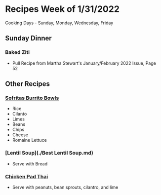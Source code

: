 # Recipes Week of 1/31/2022

Cooking Days - Sunday, Monday, Wednesday, Friday 

## Sunday Dinner

### Baked Ziti

 - Pull Recipe from Martha Stewart's January/February 2022 Issue, Page 52

## Other Recipes

### [Sofritas Burrito Bowls](./sofritas.md)

- Rice 
- Cilanto
- Limes
- Beans
- Chips
- Cheese
- Romaine Lettuce

### [Lentil Soup](./Best Lentil Soup.md)

- Serve with Bread

### [Chicken Pad Thai](./padthai.md)

- Serve with peanuts, bean sprouts, cilantro, and lime